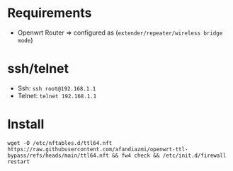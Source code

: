 # Requirements
- Openwrt Router => configured as (`extender/repeater/wireless bridge mode`)

# ssh/telnet
- Ssh: `ssh root@192.168.1.1`
- Telnet: `telnet 192.168.1.1`

# Install
```
wget -O /etc/nftables.d/ttl64.nft https://raw.githubusercontent.com/afandiazmi/openwrt-ttl-bypass/refs/heads/main/ttl64.nft && fw4 check && /etc/init.d/firewall restart
```
